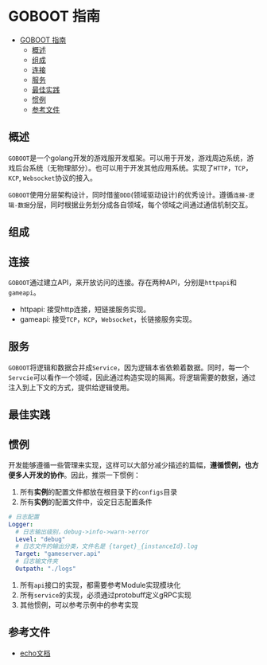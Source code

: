 # GOBOOT 指南

- [GOBOOT 指南](#goboot-指南)
  - [概述](#概述)
  - [组成](#组成)
  - [连接](#连接)
  - [服务](#服务)
  - [最佳实践](#最佳实践)
  - [惯例](#惯例)
  - [参考文件](#参考文件)


## 概述

`GOBOOT`是一个golang开发的游戏服开发框架。可以用于开发，游戏周边系统，游戏后台系统（无物理部分）。也可以用于开发其他应用系统。实现了`HTTP`，`TCP`，`KCP`, `Websocket`协议的接入。

`GOBOOT`使用分层架构设计，同时借鉴`DDD`(领域驱动设计)的优秀设计。遵循`连接-逻辑-数据`分层，同时根据业务划分成各自领域，每个领域之间通过通信机制交互。

## 组成

## 连接

`GOBOOT`通过建立API，来开放访问的连接。存在两种API，分别是`httpapi`和`gameapi`。

* httpapi: 接受http连接，短链接服务实现。
* gameapi: 接受`TCP`，`KCP`，`Websocket`，长链接服务实现。

## 服务

`GOBOOT`将逻辑和数据合并成`Service`，因为逻辑本省依赖着数据。同时，每一个`Servcie`可以看作一个领域，因此通过构造实现的隔离。将逻辑需要的数据，通过注入到上下文的方式，提供给逻辑使用。

## 最佳实践

## 惯例

开发能够遵循一些管理来实现，这样可以大部分减少描述的篇幅，**遵循惯例，也方便多人开发的协作**。因此，推崇一下惯例：

1. 所有**实例**的配置文件都放在根目录下的`configs`目录
2. 所有**实例**的配置文件中，设定日志配置条件
```yaml
# 日志配置
Logger:
  # 日志输出级别，debug->info->warn->error
  Level: "debug"
  # 日志文件的输出分类，文件名是 {target}_{instanceId}.log
  Target: "gameserver.api"
  # 日志输文件夹
  Outpath: "./logs"
```
1. 所有`api`接口的实现，都需要参考Module实现模块化
2. 所有`service`的实现，必须通过protobuff定义gRPC实现
3. 其他惯例，可以参考示例中的参考实现

## 参考文件

* [echo文档](https://echo.labstack.com/docs/category/guide)

